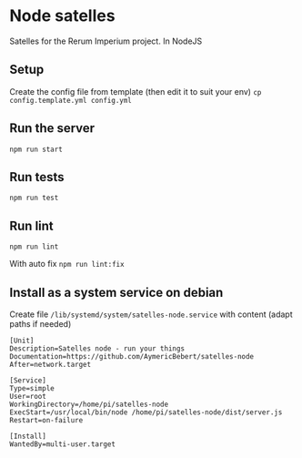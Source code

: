 # Node satelles

Satelles for the Rerum Imperium project. In NodeJS

## Setup

Create the config file from template (then edit it to suit your env)
`cp config.template.yml config.yml`

## Run the server

`npm run start`

## Run tests

`npm run test`

## Run lint

`npm run lint`

With auto fix
`npm run lint:fix`

## Install as a system service on debian

Create file `/lib/systemd/system/satelles-node.service` with content (adapt paths if needed)

```
[Unit]
Description=Satelles node - run your things
Documentation=https://github.com/AymericBebert/satelles-node
After=network.target

[Service]
Type=simple
User=root
WorkingDirectory=/home/pi/satelles-node
ExecStart=/usr/local/bin/node /home/pi/satelles-node/dist/server.js
Restart=on-failure

[Install]
WantedBy=multi-user.target
```
